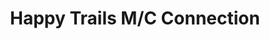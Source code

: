 ---
title: "Happy Trails M/C Connection"
url: /fayetteville/happy-trails-m-c-connection/
shop: motorcycle
---